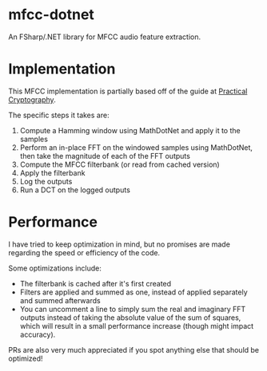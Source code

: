 # mfcc-dotnet
An FSharp/.NET library for MFCC audio feature extraction.

# Implementation
This MFCC implementation is partially based off of the guide at [Practical Cryptography](http://practicalcryptography.com/miscellaneous/machine-learning/guide-mel-frequency-cepstral-coefficients-mfccs/#computing-the-mel-filterbank).

The specific steps it takes are:
1. Compute a Hamming window using MathDotNet and apply it to the samples
2. Perform an in-place FFT on the windowed samples using MathDotNet, then take the magnitude of each of the FFT outputs
3. Compute the MFCC filterbank (or read from cached version)
4. Apply the filterbank
5. Log the outputs
6. Run a DCT on the logged outputs

# Performance
I have tried to keep optimization in mind, but no promises are made regarding the speed or efficiency of the code.

Some optimizations include:
- The filterbank is cached after it's first created
- Filters are applied and summed as one, instead of applied separately and summed afterwards
- You can uncomment a line to simply sum the real and imaginary FFT outputs instead of taking the absolute value of the sum of squares, which will result in a small performance increase (though might impact accuracy).

PRs are also very much appreciated if you spot anything else that should be optimized!